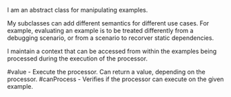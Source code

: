 I am an abstract class for manipulating examples.

My subclasses can add different semantics for different use cases. For example, evaluating an example is to be treated differently from a debugging scenario, or from a  scenario to recorver static dependencies.

I maintain a context that can be accessed from within the examples being processed during the execution of the processor.

#value - Execute the processor. Can return a value, depending on the processor.
#canProcess - Verifies if the processor can execute on the given example.